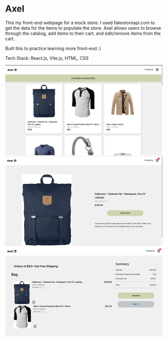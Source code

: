 # Axel
This my front-end webpage for a mock store. I used fakestoreapi.com to get the data for the items to populate the store.
Axel allows users to browse through the catalog, add items to their cart, and edit/remove items from the cart.

Built this to practice learning more front-end :)

Tech Stack: React.js, Vite.js, HTML, CSS

![Screenshot](public/homepage.png)
![Screenshot](public/itemoverview.png)
![Screenshot](public/shoppingcart.png)